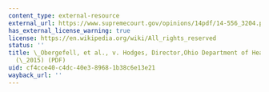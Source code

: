 ```yaml
---
content_type: external-resource
external_url: https://www.supremecourt.gov/opinions/14pdf/14-556_3204.pdf
has_external_license_warning: true
license: https://en.wikipedia.org/wiki/All_rights_reserved
status: ''
title: \_Obergefell, et al., v. Hodges, Director,Ohio Department of Health, et al.
  (\_2015) (PDF)
uid: cf4cce40-c4dc-40e3-8968-1b38c6e13e21
wayback_url: ''
---
```

